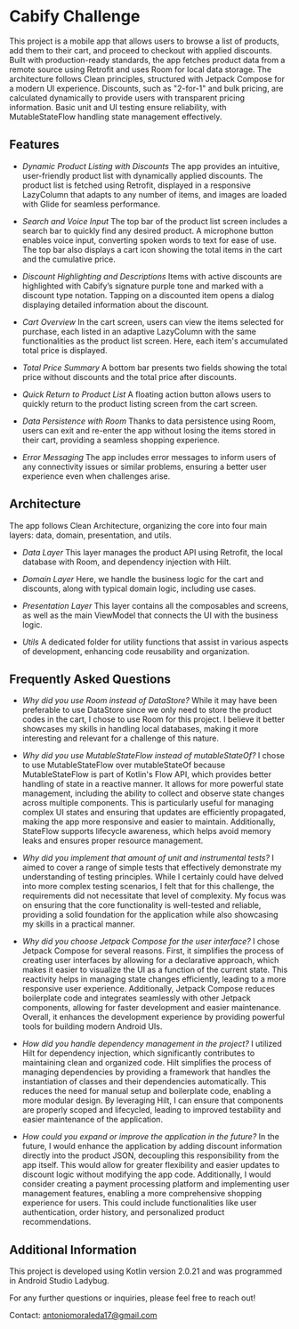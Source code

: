 
# Cabify Challenge

This project is a mobile app that allows users to browse a list of products, add them to their cart, and proceed to checkout with applied discounts. Built with production-ready standards, the app fetches product data from a remote source using Retrofit and uses Room for local data storage. The architecture follows Clean principles, structured with Jetpack Compose for a modern UI experience. Discounts, such as "2-for-1" and bulk pricing, are calculated dynamically to provide users with transparent pricing information. Basic unit and UI testing ensure reliability, with MutableStateFlow handling state management effectively.


## Features

- *Dynamic Product Listing with Discounts*
The app provides an intuitive, user-friendly product list with dynamically applied discounts. The product list is fetched using Retrofit, displayed in a responsive LazyColumn that adapts to any number of items, and images are loaded with Glide for seamless performance.

- *Search and Voice Input*
The top bar of the product list screen includes a search bar to quickly find any desired product. A microphone button enables voice input, converting spoken words to text for ease of use. The top bar also displays a cart icon showing the total items in the cart and the cumulative price.

- *Discount Highlighting and Descriptions*
Items with active discounts are highlighted with Cabify’s signature purple tone and marked with a discount type notation. Tapping on a discounted item opens a dialog displaying detailed information about the discount.

- *Cart Overview*
In the cart screen, users can view the items selected for purchase, each listed in an adaptive LazyColumn with the same functionalities as the product list screen. Here, each item's accumulated total price is displayed.

- *Total Price Summary*
A bottom bar presents two fields showing the total price without discounts and the total price after discounts.

- *Quick Return to Product List*
A floating action button allows users to quickly return to the product listing screen from the cart screen.

- *Data Persistence with Room*
Thanks to data persistence using Room, users can exit and re-enter the app without losing the items stored in their cart, providing a seamless shopping experience.

- *Error Messaging*
The app includes error messages to inform users of any connectivity issues or similar problems, ensuring a better user experience even when challenges arise.
## Architecture
The app follows Clean Architecture, organizing the core into four main layers: data, domain, presentation, and utils.

- *Data Layer*
This layer manages the product API using Retrofit, the local database with Room, and dependency injection with Hilt.

- *Domain Layer*
Here, we handle the business logic for the cart and discounts, along with typical domain logic, including use cases.

- *Presentation Layer*
This layer contains all the composables and screens, as well as the main ViewModel that connects the UI with the business logic.

- *Utils*
A dedicated folder for utility functions that assist in various aspects of development, enhancing code reusability and organization.
## Frequently Asked Questions

- *Why did you use Room instead of DataStore?*
While it may have been preferable to use DataStore since we only need to store the product codes in the cart, I chose to use Room for this project. I believe it better showcases my skills in handling local databases, making it more interesting and relevant for a challenge of this nature.

- *Why did you use MutableStateFlow instead of mutableStateOf?*
I chose to use MutableStateFlow over mutableStateOf because MutableStateFlow is part of Kotlin's Flow API, which provides better handling of state in a reactive manner. It allows for more powerful state management, including the ability to collect and observe state changes across multiple components. This is particularly useful for managing complex UI states and ensuring that updates are efficiently propagated, making the app more responsive and easier to maintain. Additionally, StateFlow supports lifecycle awareness, which helps avoid memory leaks and ensures proper resource management.


- *Why did you implement that amount of unit and instrumental tests?*
I aimed to cover a range of simple tests that effectively demonstrate my understanding of testing principles. While I certainly could have delved into more complex testing scenarios, I felt that for this challenge, the requirements did not necessitate that level of complexity. My focus was on ensuring that the core functionality is well-tested and reliable, providing a solid foundation for the application while also showcasing my skills in a practical manner.

- *Why did you choose Jetpack Compose for the user interface?*
I chose Jetpack Compose for several reasons. First, it simplifies the process of creating user interfaces by allowing for a declarative approach, which makes it easier to visualize the UI as a function of the current state. This reactivity helps in managing state changes efficiently, leading to a more responsive user experience. Additionally, Jetpack Compose reduces boilerplate code and integrates seamlessly with other Jetpack components, allowing for faster development and easier maintenance. Overall, it enhances the development experience by providing powerful tools for building modern Android UIs.

- *How did you handle dependency management in the project?*
I utilized Hilt for dependency injection, which significantly contributes to maintaining clean and organized code. Hilt simplifies the process of managing dependencies by providing a framework that handles the instantiation of classes and their dependencies automatically. This reduces the need for manual setup and boilerplate code, enabling a more modular design. By leveraging Hilt, I can ensure that components are properly scoped and lifecycled, leading to improved testability and easier maintenance of the application.

- *How could you expand or improve the application in the future?*
In the future, I would enhance the application by adding discount information directly into the product JSON, decoupling this responsibility from the app itself. This would allow for greater flexibility and easier updates to discount logic without modifying the app code. Additionally, I would consider creating a payment processing platform and implementing user management features, enabling a more comprehensive shopping experience for users. This could include functionalities like user authentication, order history, and personalized product recommendations.
## Additional Information

This project is developed using Kotlin version 2.0.21 and was programmed in Android Studio Ladybug.

For any further questions or inquiries, please feel free to reach out!

Contact: antoniomoraleda17@gmail.com